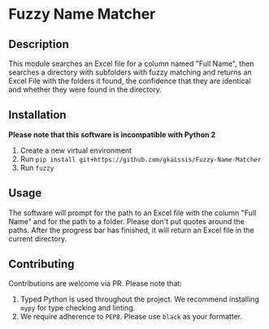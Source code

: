 # Fuzzy Name Matcher

## Description

This module searches an Excel file for a column named "Full Name", then searches a directory with subfolders with fuzzy matching and returns an Excel File with the folders it found, the confidence that they are identical and whether they were found in the directory.

## Installation

**Please note that this software is incompatible with Python 2**

1. Create a new virtual environment
2. Run `pip install git+https://github.com/gkaissis/Fuzzy-Name-Matcher`
3. Run `fuzzy`

## Usage

The software will prompt for the path to an Excel file with the column "Full Name" and for the path to a folder. Please don't put quotes around the paths. After the progress bar has finished, it will return an Excel file in the current directory.

## Contributing

Contributions are welcome via PR. Please note that:

1. Typed Python is used throughout the project. We recommend installing `mypy` for type checking and linting.
2. We require adherence to `PEP8`. Please use `black` as your formatter.
